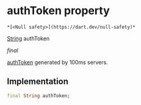 


# authToken property




    *[<Null safety>](https://dart.dev/null-safety)*


[String](https://api.flutter.dev/flutter/dart-core/String-class.html) authToken
  
_final_



<p><a href="../../hmssdk_flutter/HMSConfig/authToken.md">authToken</a> generated by 100ms servers.</p>



## Implementation

```dart
final String authToken;


```







